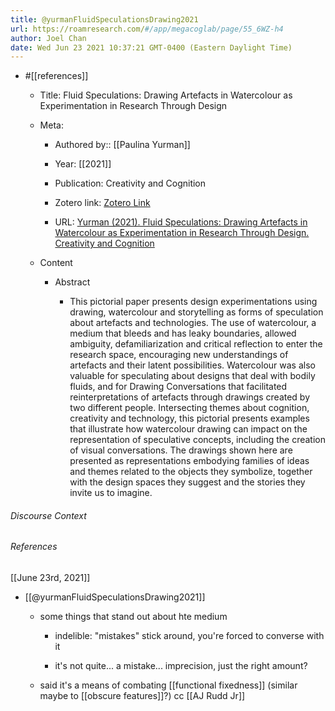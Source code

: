 ```yaml
---
title: @yurmanFluidSpeculationsDrawing2021
url: https://roamresearch.com/#/app/megacoglab/page/55_6WZ-h4
author: Joel Chan
date: Wed Jun 23 2021 10:37:21 GMT-0400 (Eastern Daylight Time)
---
```


- #[[references]]

    - Title: Fluid Speculations: Drawing Artefacts in Watercolour as Experimentation in Research Through Design

    - Meta:

        - Authored by:: [[Paulina Yurman]]

        - Year: [[2021]]

        - Publication: Creativity and Cognition

        - Zotero link: [Zotero Link](zotero://select/items/7_J9LJC6IP)

        - URL: [Yurman (2021). Fluid Speculations: Drawing Artefacts in Watercolour as Experimentation in Research Through Design. Creativity and Cognition](https://doi.org/10.1145/3450741.3466777)

    - Content

        - Abstract

            - This pictorial paper presents design experimentations using drawing, watercolour and storytelling as forms of speculation about artefacts and technologies. The use of watercolour, a medium that bleeds and has leaky boundaries, allowed ambiguity, defamiliarization and critical reflection to enter the research space, encouraging new understandings of artefacts and their latent possibilities. Watercolour was also valuable for speculating about designs that deal with bodily fluids, and for Drawing Conversations that facilitated reinterpretations of artefacts through drawings created by two different people. Intersecting themes about cognition, creativity and technology, this pictorial presents examples that illustrate how watercolour drawing can impact on the representation of speculative concepts, including the creation of visual conversations. The drawings shown here are presented as representations embodying families of ideas and themes related to the objects they symbolize, together with the design spaces they suggest and the stories they invite us to imagine.

###### Discourse Context



###### References

[[June 23rd, 2021]]

- [[@yurmanFluidSpeculationsDrawing2021]]

    - some things that stand out about hte medium

        - indelible: "mistakes" stick around, you're forced to converse with it

        - it's not quite... a mistake... imprecision, just the right amount?

    - said it's a means of combating [[functional fixedness]] (similar maybe to [[obscure features]]?) cc [[AJ Rudd Jr]]
